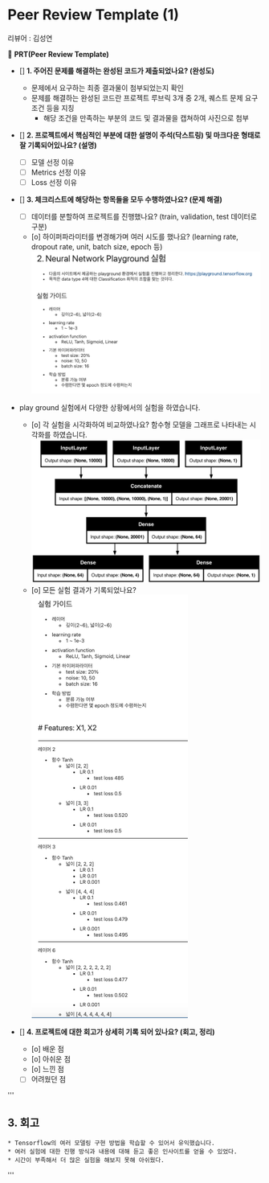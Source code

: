 # Peer Review Template (1)
리뷰어 : 김성연

🔑 **PRT(Peer Review Template)**

- []  **1. 주어진 문제를 해결하는 완성된 코드가 제출되었나요? (완성도)**
    - 문제에서 요구하는 최종 결과물이 첨부되었는지 확인
    - 문제를 해결하는 완성된 코드란 프로젝트 루브릭 3개 중 2개,
    퀘스트 문제 요구조건 등을 지칭
        - 해당 조건을 만족하는 부분의 코드 및 결과물을 캡쳐하여 사진으로 첨부
            
            
- []  **2. 프로젝트에서 핵심적인 부분에 대한 설명이 주석(닥스트링) 및 마크다운 형태로 잘 기록되어있나요? (설명)**
    - [ ]  모델 선정 이유
    - [ ]  Metrics 선정 이유
    - [ ]  Loss 선정 이유
- []  **3. 체크리스트에 해당하는 항목들을 모두 수행하였나요? (문제 해결)**
    - [ ]  데이터를 분할하여 프로젝트를 진행했나요? (train, validation, test 데이터로 구분)
    - [o]  하이퍼파라미터를 변경해가며 여러 시도를 했나요? (learning rate, dropout rate, unit, batch
     size, epoch 등)
![img](Play.png)
- play ground 실험에서 다양한 상황에서의 실험을 하였습니다.
    - [o]  각 실험을 시각화하여 비교하였나요?
함수형 모델을 그래프로 나타내는 시각화를 하였습니다.
![img](layer.png)
    - [o]  모든 실험 결과가 기록되었나요?
![img](describe.png)

- []  **4. 프로젝트에 대한 회고가 상세히 기록 되어 있나요? (회고, 정리)**
    - [o]  배운 점
    - [o]  아쉬운 점
    - [o]  느낀 점
    - [ ]  어려웠던 점

'''
## 3. 회고
    * Tensorflow의 여러 모델링 구현 방법을 학습할 수 있어서 유익했습니다.
    * 여러 실험에 대한 진행 방식과 내용에 대해 듣고 좋은 인사이트를 얻을 수 있었다.
    * 시간이 부족해서 더 많은 실험을 해보지 못해 아쉬웠다.
'''